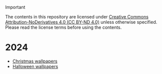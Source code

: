 > [!IMPORTANT]
> The contents in this repository are licensed under
> [Creative Commons Attribution-NoDerivatives 4.0 (CC BY-ND 4.0)](https://creativecommons.org/licenses/by-nd/4.0/)
> unless otherwise specified. Please read the license terms before using the contents.

# 2024
* [Christmas wallpapers](christmas-2024/README.md)
* [Halloween wallpapers](halloween-2024/README.md)
